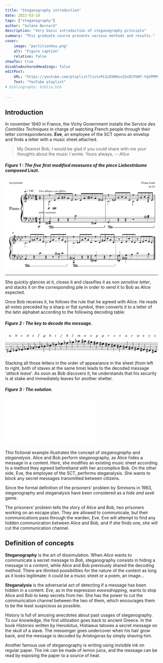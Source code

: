 ```yaml
---
title: "Steganography introduction"
date: 2022-03-10
tags: ["steganography"]
author: "Solène Bernard"
description: "Very basic introduction of steganography principle" 
summary: "This graduate course presents various methods and results." 
cover:
    image: "partitionkey.png"
    alt: "Figure caption"
    relative: false
showToc: true
disableAnchoredHeadings: false
editPost:
    URL: "https://youtube.com/playlist?list=PL5zEkRHvv2GxQlFbNf-YqSPMP6ePc3DQf"
    Text: "YouTube playlist"
# bibliography: biblio.bib

---
```


## Introduction

In november 1940 in France, the Vichy Government installs the *Service des Contrôles Techniques* in charge of watching French people through their letter correspondences. **Eve**, an employee of the SCT opens an envelop and finds a letter with a music sheet attached.

> My Dearest Bob,
> I would be glad if you could share with me your thoughts about the music I wrote.
> Yours always,
> -- <cite>Alice</cite>


##### Figure 1 : The five first modified measures of the piece Liebesträume composed Liszt.

![](partition.png)

---

She quickly glances at it, closes it and classifies it as *non sensitive letter*, and stacks it on the corresponding pile in order to send it to Bob as Alice expected. 

Once Bob receives it, he follows the rule that he agreed with Alice. He reads all notes preceded by a sharp or flat symbol, then converts it to a letter of the latin alphabet according to the following decoding table:

##### Figure 2 : The key to decode the message.
![](partitionkey.png)


Stacking all those letters in the order of appearance in the sheet (from left to right, both of staves at the same time) leads to the decoded message '*attack leave*'. As soon as Bob discovers it, he understands that his security is at stake and immediately leaves for another shelter.


##### Figure 3 : The solution.
![](partitionsoluce.pdf)

This fictional example illustrates the concept of *steganography* and *steganalysis*. Alice and Bob perform steganography, as Alice hides a message in a content. Here, she modifies an existing music sheet according to a method they agreed beforehand with her accomplice Bob. On the other side, Eve, the employee of the SCT, performs steganalysis. She wants to block any secret messages transmitted between citizens. 

Since the formal definition of the prisoners' problem by Simmons in 1983, steganography and steganalysis have been considered as a *hide and seek* game.

The prisoners’ problem tells the story of Alice and Bob, two prisoners working on an escape plan. They are allowed to communicate, but their communications pass through the warden, Eve. Eve will attempt to find any hidden communication between Alice and Bob, and if she finds one, she will cut the communication channel.

## Definition of concepts

**Steganography** is the art of dissimulation. When *Alice* wants to communicate a secret message to *Bob*, steganography consists in hiding a message in a *content*, while Alice and Bob previously shared the decoding method. There are illimited possibilities for the nature of the content as long as it looks legitimate: it could be a music sheet or a poem, an image... 

**Steganalysis** is the adversarial act of detecting if a message has been hidden in a content. *Eve*, as in the expression *eavesdropping*, wants to stop Alice and Bob to keep secrets from her. She has the power to cut the communication channel between the two of them, which encourages them to be the least suspicious as possible.

History is full of amusing anecdotes about past usages of steganography. To our knowledge, the first utilization goes back to ancient Greece. In the book *Histories* written by Herodotus, Histiaeus tatooes a secret message on the skull of a slave. The messenger goes undercover when his hair grow back, and the message is decoded by Aristogoras by simply shaving him.

Another famous use of steganography is writing using invisible ink on regular paper. The ink can be made of lemon juice, and the message can be read by exposing the paper to a source of heat.

<!-- 

\vspace{1em}

In this thesis, we will limit ourselves to a particular type of content: digital images. The next section aims at introducing the image format, before explaining how to apply steganography in images.


\section{Image representation}

\subsection{From photons to digital data}

Photography, which means etymologically ``coloring with light'' is the ambitious challenge to convert into an object the environment which created a physical sensation in a human. This technique is more than common today, as it is part to our daily lifes as all of our smartphones can take pictures. But until last century, photography was not common and it required a lot of technological and scientific progress. 

\begin{marginfigure}
\includegraphics[width=\linewidth]{images/spectrum.pdf}
\caption{Normalized response of the three cones S, M, L of the human eye~\cite{stockman2000spectral} (top) and of the three color channels of a Nikon D700 device~\cite{mauer2009measuring} (bottom).}
\label{app:fig:spectrum}
\end{marginfigure}

It exists two major technologies of photographic sensors: CCD (Char-Coupled Device) and CMOS (Complementary Metal Oxide Semiconductor) using photoelectric effect. It quantifies the number of photons hitting a photographic cell array in order to translate it to numerical data.

In order to reproduce colored photography, researchers first looked for the biological composition of a human eye. It is in 1802 that Young discovered~\cite{young1948theory} that it exists three types of photoreceptors (now known as cone cells) in the human eye, each of which are sensitive to a particular range of visible light, which where called short, medium or large given their size. 

A few years later, Maxwell demonstrated theoretically in 1855~\cite{MaxwellXVIIIEO} that any monochromatic light stimulating three receptors should be able to be equally stimulated by a set of three different monochromatic lights. This would mean that every sensation of color could be reproduced by a superposition of three colors, therefore called \textit{primary colors}. The first color photography was therefore produced by taking picture three times of the same scene with three colored filters. 

Today, representation of color digital images still relies on the superposition of three color channels which are red, green and blue, so three type of tensors are used. Figure~\ref{app:fig:spectrum} shows both absorption spectrums of receptors in the eye and in a Nikon D700 look alike.


% The first three colorless photographs were obtain through of monochromatic photographic of the same scene were taken through red, green and blue filters, then were printed on their complementary color so that the superposition of the three would reproduce the original scene (given the theory of subtractive colorimetry).

In order to take at one instant a picture with three kind of photoreceptors, the most common solution is to use a color filter array (CFA). It is a mosaic of tiny color filters placed over the pixel sensors of an image sensor to capture color information.  Multiple subjective designs of the CFA exists. The most  popular one is the Bayer Filter, plotted on Figure~\ref{fig:bayer}.

\begin{marginfigure}
\includegraphics[width=\linewidth]{images/bayer.pdf}
\caption{The Bayer CFA. Each two-by-two submosaic contains 2 green, 1 blue, and 1 red filter, each filter covering one pixel sensor.}
\label{fig:bayer}
\end{marginfigure}

The raw image data captured by the image sensor is then converted to a full-color image (with intensities of all three primary colors represented at each pixel) by a demosaicing algorithm which is tailored for each type of color filter. 

Gray scale images are coded only with one channel. It contains the luminance $Y$, which is equal to a linear combination of the three color channels $R,G$ and $B$:

\begin{equation}
Y = 0.299R + 0.587G + 0.114B
\label{eq:luminance}
\end{equation}

\begin{figure*}
\includegraphics[width=\linewidth]{images/imagecolor.pdf}
\caption{Three colors (left) channels, which when superposed produce a color image (fourth image). The last image is the luminance computed with Equation~\ref{eq:luminance}.
}
\label{fig:imagecolor}
\end{figure*}  -->


